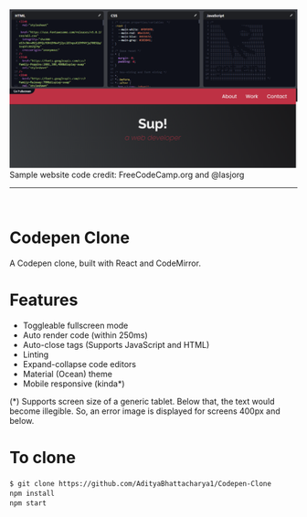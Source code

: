 <img src="./src/demo-image.png" alt="demo image" />
Sample website code credit: FreeCodeCamp.org and @lasjorg
<hr /> <br />

# Codepen Clone

A Codepen clone, built with React and CodeMirror.

# Features

-   Toggleable fullscreen mode
-   Auto render code (within 250ms)
-   Auto-close tags (Supports JavaScript and HTML)
-   Linting
-   Expand-collapse code editors
-   Material (Ocean) theme
-   Mobile responsive (kinda\*)

(\*) Supports screen size of a generic tablet. Below that, the text would become illegible. So, an error image is displayed for screens 400px and below.

# To clone

`$ git clone https://github.com/AdityaBhattacharya1/Codepen-Clone`<br>
`npm install`<br>
`npm start`<br>
